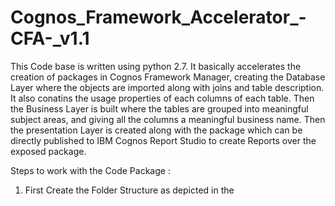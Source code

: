 # Cognos_Framework_Accelerator_-CFA-_v1.1
This Code base is written using python 2.7. It basically accelerates the creation of packages in Cognos Framework Manager, creating the Database Layer where the objects are imported along with joins and table description. It also conatins the usage properties of each columns of each table. Then the Business Layer is built where the tables are grouped into meaningful subject areas, and giving all the columns a meaningful business name. Then the presentation Layer is created along with the package which can be directly published to IBM Cognos Report Studio to create Reports over the exposed package.

Steps to work with the Code Package : 

1. First Create the Folder Structure as depicted in the 
